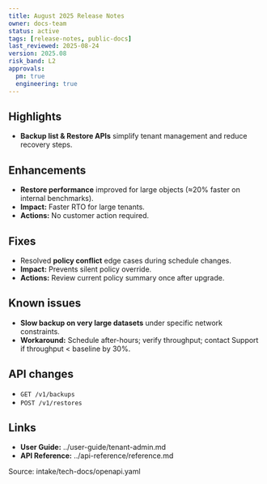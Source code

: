 ```yaml
---
title: August 2025 Release Notes
owner: docs-team
status: active
tags: [release-notes, public-docs]
last_reviewed: 2025-08-24
version: 2025.08
risk_band: L2
approvals:
  pm: true
  engineering: true
---
```

## Highlights
- **Backup list & Restore APIs** simplify tenant management and reduce recovery steps.

## Enhancements
- **Restore performance** improved for large objects (≈20% faster on internal benchmarks).
- **Impact:** Faster RTO for large tenants.
- **Actions:** No customer action required.

## Fixes
- Resolved **policy conflict** edge cases during schedule changes.
- **Impact:** Prevents silent policy override.
- **Actions:** Review current policy summary once after upgrade.

## Known issues
- **Slow backup on very large datasets** under specific network constraints.
- **Workaround:** Schedule after-hours; verify throughput; contact Support if throughput < baseline by 30%.

## API changes
- `GET /v1/backups`
- `POST /v1/restores`

## Links
- **User Guide:** ../user-guide/tenant-admin.md
- **API Reference:** ../api-reference/reference.md

Source: intake/tech-docs/openapi.yaml
